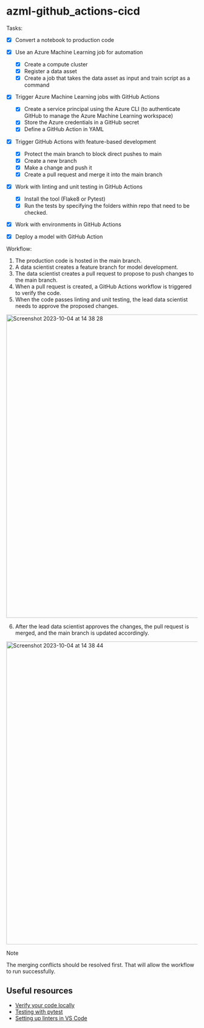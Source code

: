 # azml-github_actions-cicd

Tasks:   

- [x] Convert a notebook to production code	
- [x] Use an Azure Machine Learning job for automation
    - [x] Create a compute cluster
    - [x] Register a data asset 
    - [x] Create a job that takes the data asset as input and train script as a command
- [x] Trigger Azure Machine Learning jobs with GitHub Actions
    - [x] Create a service principal using the Azure CLI (to authenticate GitHub to manage the Azure Machine Learning workspace)
    - [x] Store the Azure credentials in a GitHub secret
    - [x] Define a GitHub Action in YAML
- [x] Trigger GitHub Actions with feature-based development
    - [x] Protect the main branch to block direct pushes to main
    - [x] Create a new branch
    - [x] Make a change and push it
    - [x] Create a pull request and merge it into the main branch
- [x] Work with linting and unit testing in GitHub Actions
    - [x] Install the tool (Flake8 or Pytest)
    - [x] Run the tests by specifying the folders within repo that need to be checked.
- [x] Work with environments in GitHub Actions
- [x] Deploy a model with GitHub Action


Workflow:   

1. The production code is hosted in the main branch.
2. A data scientist creates a feature branch for model development.
3. The data scientist creates a pull request to propose to push changes to the main branch.
4. When a pull request is created, a GitHub Actions workflow is triggered to verify the code.
5. When the code passes linting and unit testing, the lead data scientist needs to approve the proposed changes.   

<img width="796" alt="Screenshot 2023-10-04 at 14 38 28" src="https://github.com/avoytkiv/azml-github_actions-cicd/assets/74664634/acd563d9-091c-4f6b-8294-5f40873f61af">   

6. After the lead data scientist approves the changes, the pull request is merged, and the main branch is updated accordingly.   

<img width="795" alt="Screenshot 2023-10-04 at 14 38 44" src="https://github.com/avoytkiv/azml-github_actions-cicd/assets/74664634/242e520a-8126-4841-995b-c2acc140f0f2">

>[!Note]
>The merging conflicts should be resolved first. That will allow the workflow to run successfully.

## Useful resources

- [Verify your code locally](https://learn.microsoft.com/en-us/training/modules/source-control-for-machine-learning-projects/5-verify-your-code-locally)
- [Testing with pytest](https://learn.microsoft.com/en-us/training/modules/test-python-with-pytest/)
- [Setting up linters in VS Code](https://py-vscode.readthedocs.io/en/latest/files/linting.html#:~:text=Setting%20Up%20Linters%20in%20VS%20Code&text=To%20set%20them%20up%3A,option%20Python%3ELinting%3AFlake8%20Enabled)
